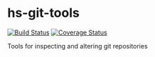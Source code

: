 hs-git-tools
============

[![Build Status](https://travis-ci.org/concert/hs-git-tools.svg?branch=master)](https://travis-ci.org/concert/hs-git-tools)
[![Coverage Status](https://coveralls.io/repos/github/concert/hs-git-tools/badge.svg?branch=master)](https://coveralls.io/github/concert/hs-git-tools?branch=master)

Tools for inspecting and altering git repositories
